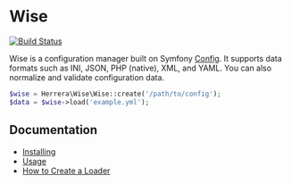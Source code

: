 Wise
====

[![Build Status]](http://travis-ci.org/herrera-io/php-wise)

Wise is a configuration manager built on Symfony [Config][]. It supports data
formats such as INI, JSON, PHP (native), XML, and YAML. You can also normalize
and validate configuration data.

```php
$wise = Herrera\Wise\Wise::create('/path/to/config');
$data = $wise->load('example.yml');
```

Documentation
-------------

- [Installing][]
- [Usage][]
- [How to Create a Loader][]

[Build Status]: https://secure.travis-ci.org/herrera-io/php-wise.png?branch=master
[Config]: http://symfony.com/doc/current/components/config/index.html
[How to Create a Loader]: doc/02-HowToCreateALoader.md
[Installing]: doc/00-Installing.md
[Usage]: doc/01-Usage.md
